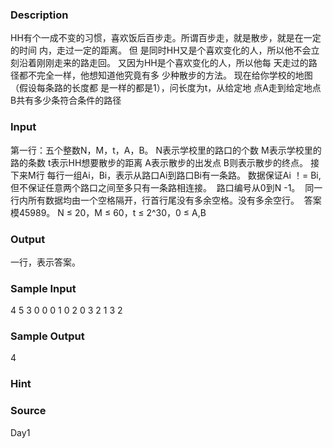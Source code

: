 
### Description
HH有个一成不变的习惯，喜欢饭后百步走。所谓百步走，就是散步，就是在一定的时间 内，走过一定的距离。 但
是同时HH又是个喜欢变化的人，所以他不会立刻沿着刚刚走来的路走回。 又因为HH是个喜欢变化的人，所以他每
天走过的路径都不完全一样，他想知道他究竟有多 少种散步的方法。 现在给你学校的地图（假设每条路的长度都
是一样的都是1），问长度为t，从给定地 点A走到给定地点B共有多少条符合条件的路径
### Input

第一行：五个整数N，M，t，A，B。
N表示学校里的路口的个数
M表示学校里的 路的条数
t表示HH想要散步的距离
A表示散步的出发点
B则表示散步的终点。
接下来M行
每行一组Ai，Bi，表示从路口Ai到路口Bi有一条路。
数据保证Ai ！= Bi,但不保证任意两个路口之间至多只有一条路相连接。 
路口编号从0到N -1。 
同一行内所有数据均由一个空格隔开，行首行尾没有多余空格。没有多余空行。 
答案模45989。
N ≤ 20，M ≤ 60，t ≤ 2^30，0 ≤ A,B

### Output
一行，表示答案。
### Sample Input
4 5 3 0 0
0 1
0 2
0 3
2 1
3 2
### Sample Output
4
### Hint

### Source
Day1